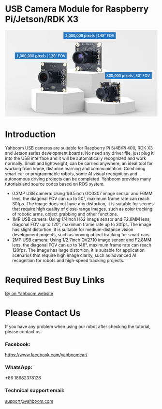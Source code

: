 # USB Camera Module for Raspberry Pi/Jetson/RDK X3
![](https://github.com/YahboomTechnology/USB-Camera/blob/main/USB_Camera_Module.png)
# Introduction
Yahboom USB cameras are suitable for Raspberry Pi 5/4B/Pi 400, RDK X3 and Jetson series development boards. No need any driver file, just plug it into the USB interface and it will be automatically recognized and work normally. Small and lightweight, can be carried anywhere, an ideal tool for working from home, distance learning and communication. Combining smart car or programmable robots, some AI visual recognition and autonomous driving projects can be completed. Yahboom provides many tutorials and source codes based on ROS system.

* 0.3MP USB camera: Using 1/6.5inch GC0307 image sensor and F6MM lens, the diagonal FOV can up to 50°, maximum frame rate can reach 30fps. The image does not have any distortion, it is suitable for scenes that require high quality of close-range images, such as color tracking of robotic arms, object grabbing and other functions.
* 1MP USB camera: Using 1/4inch H62 image sensor and F2.8MM lens, diagonal FOV up to 120°, maximum frame rate up to 30fps. The image has slight distortion, it is suitable for medium-distance vision development projects, such as moving object tracking for smart cars.
* 2MP USB camera: Using 1/2.7inch OV2710 image sensor and F2.8MM lens, the diagonal FOV can up to 148°, maximum frame rate can reach 120fps. The image has large distortion, it is suitable for application scenarios that require high image clarity, such as advanced AI recognition for robots and high-speed tracking projects.

# Required Best Buy Links
[By on Yahboom website](https://category.yahboom.net/products/usb-camera)

# Please Contact Us
If you have any problem when using our robot after checking the tutorial, please contact us.

### Facebook: 
https://www.facebook.com/yahboomcar/ 
  
### WhatsApp:

+86 18682378128

### Technical support email: 
support@yahboom.com

